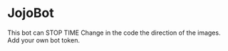 # JojoBot
This bot can STOP TIME
Change in the code the direction of the images.
Add your own bot token.
